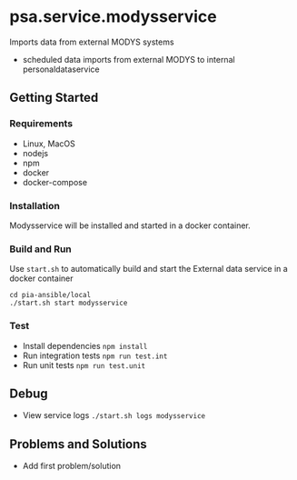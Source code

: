 # psa.service.modysservice

Imports data from external MODYS systems

- scheduled data imports from external MODYS to internal personaldataservice

## Getting Started

### Requirements

- Linux, MacOS
- nodejs
- npm
- docker
- docker-compose

### Installation

Modysservice will be installed and started in a docker container.

### Build and Run

Use `start.sh` to automatically build and start the External data service in a docker container

```
cd pia-ansible/local
./start.sh start modysservice
```

### Test

- Install dependencies `npm install`
- Run integration tests `npm run test.int`
- Run unit tests `npm run test.unit`

## Debug

- View service logs `./start.sh logs modysservice`

## Problems and Solutions

- Add first problem/solution
